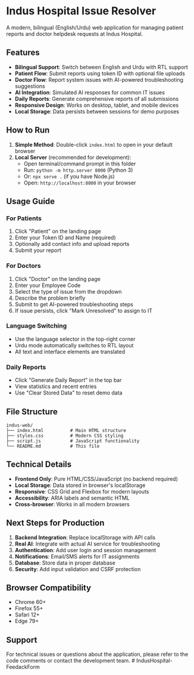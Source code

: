 # Indus Hospital Issue Resolver

A modern, bilingual (English/Urdu) web application for managing patient reports and doctor helpdesk requests at Indus Hospital.

## Features

- **Bilingual Support**: Switch between English and Urdu with RTL support
- **Patient Flow**: Submit reports using token ID with optional file uploads
- **Doctor Flow**: Report system issues with AI-powered troubleshooting suggestions
- **AI Integration**: Simulated AI responses for common IT issues
- **Daily Reports**: Generate comprehensive reports of all submissions
- **Responsive Design**: Works on desktop, tablet, and mobile devices
- **Local Storage**: Data persists between sessions for demo purposes

## How to Run

1. **Simple Method**: Double-click `index.html` to open in your default browser
2. **Local Server** (recommended for development):
   - Open terminal/command prompt in this folder
   - Run: `python -m http.server 8000` (Python 3)
   - Or: `npx serve .` (if you have Node.js)
   - Open: `http://localhost:8000` in your browser

## Usage Guide

### For Patients
1. Click "Patient" on the landing page
2. Enter your Token ID and Name (required)
3. Optionally add contact info and upload reports
4. Submit your report

### For Doctors
1. Click "Doctor" on the landing page
2. Enter your Employee Code
3. Select the type of issue from the dropdown
4. Describe the problem briefly
5. Submit to get AI-powered troubleshooting steps
6. If issue persists, click "Mark Unresolved" to assign to IT

### Language Switching
- Use the language selector in the top-right corner
- Urdu mode automatically switches to RTL layout
- All text and interface elements are translated

### Daily Reports
- Click "Generate Daily Report" in the top bar
- View statistics and recent entries
- Use "Clear Stored Data" to reset demo data

## File Structure

```
indus-web/
├── index.html          # Main HTML structure
├── styles.css          # Modern CSS styling
├── script.js           # JavaScript functionality
└── README.md           # This file
```

## Technical Details

- **Frontend Only**: Pure HTML/CSS/JavaScript (no backend required)
- **Local Storage**: Data stored in browser's localStorage
- **Responsive**: CSS Grid and Flexbox for modern layouts
- **Accessibility**: ARIA labels and semantic HTML
- **Cross-browser**: Works in all modern browsers

## Next Steps for Production

1. **Backend Integration**: Replace localStorage with API calls
2. **Real AI**: Integrate with actual AI service for troubleshooting
3. **Authentication**: Add user login and session management
4. **Notifications**: Email/SMS alerts for IT assignments
5. **Database**: Store data in proper database
6. **Security**: Add input validation and CSRF protection

## Browser Compatibility

- Chrome 60+
- Firefox 55+
- Safari 12+
- Edge 79+

## Support

For technical issues or questions about the application, please refer to the code comments or contact the development team.
#   I n d u s H o s p i t a l - F e e d a c k F o r m  
 